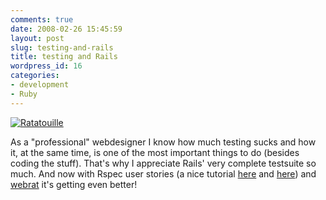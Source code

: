 ```yaml
---
comments: true
date: 2008-02-26 15:45:59
layout: post
slug: testing-and-rails
title: testing and Rails
wordpress_id: 16
categories:
- development
- Ruby
---
```


[![Ratatouille](http://www.vanutsteen.nl/wp-content/uploads/2008/02/ratatouille.jpg)](http://www.vanutsteen.nl/wp-content/uploads/2008/02/ratatouille.jpg)

As a "professional" webdesigner I know how much testing sucks and how it, at the same time, is one of the most important things to do (besides coding the stuff). That's why I appreciate Rails' very complete testsuite so much. And now with Rspec user stories (a nice tutorial [here](http://andrzejonsoftware.blogspot.com/2008/01/rspec-user-story-example.html) and [here](http://evang.eli.st/blog/2007/9/1/user-stories-with-rspec-s-story-runner)) and [webrat](http://www.benmabey.com/2008/02/04/rspec-plain-text-stories-webrat-chunky-bacon/) it's getting even better!
